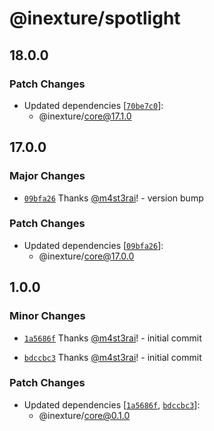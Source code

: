 # @inexture/spotlight

## 18.0.0

### Patch Changes

- Updated dependencies [[`70be7c0`](https://github.com/inexture-solutions/inxui/commit/70be7c001afa5463cbe78d14be6db9b67a959e61)]:
  - @inexture/core@17.1.0

## 17.0.0

### Major Changes

- [`09bfa26`](https://github.com/inexture-solutions/inxui/commit/09bfa267b5ccddb31d728f9dd8197c396b0bb44a) Thanks [@m4st3rai](https://github.com/m4st3rai)! - version bump

### Patch Changes

- Updated dependencies [[`09bfa26`](https://github.com/inexture-solutions/inxui/commit/09bfa267b5ccddb31d728f9dd8197c396b0bb44a)]:
  - @inexture/core@17.0.0

## 1.0.0

### Minor Changes

- [`1a5686f`](https://github.com/inexture-solutions/inxui/commit/1a5686f80af7fab18209e9e4ecbb0adefcca25f0) Thanks [@m4st3rai](https://github.com/m4st3rai)! - initial commit

- [`bdccbc3`](https://github.com/inexture-solutions/inxui/commit/bdccbc3bc46a49a8a597daa04ce1adcbf83e3056) Thanks [@m4st3rai](https://github.com/m4st3rai)! - initial commit

### Patch Changes

- Updated dependencies [[`1a5686f`](https://github.com/inexture-solutions/inxui/commit/1a5686f80af7fab18209e9e4ecbb0adefcca25f0), [`bdccbc3`](https://github.com/inexture-solutions/inxui/commit/bdccbc3bc46a49a8a597daa04ce1adcbf83e3056)]:
  - @inexture/core@0.1.0
